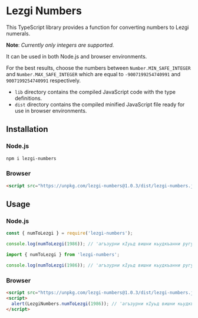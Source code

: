 # Lezgi Numbers

This TypeScript library provides a function for converting numbers to Lezgi numerals.

**Note**: _Currently only integers are supported._

It can be used in both Node.js and browser environments.

For the best results, choose the numbers between `Number.MIN_SAFE_INTEGER` and `Number.MAX_SAFE_INTEGER` which are equal to `-9007199254740991` and `9007199254740991` respectively.

- `lib` directory contains the compiled JavaScript code with the type definitions.
- `dist` directory contains the compiled minified JavaScript file ready for use in browser environments.

## Installation

### Node.js

```sh
npm i lezgi-numbers
```

### Browser

```html
<script src="https://unpkg.com/lezgi-numbers@1.0.3/dist/lezgi-numbers.js"></script>
```

## Usage

### Node.js

```js
const { numToLezgi } = require('lezgi-numbers');

console.log(numToLezgi(1986)); // 'агъзурни кIуьд вишни кьудкъанни ругуд'
```

```ts
import { numToLezgi } from 'lezgi-numbers';

console.log(numToLezgi(1986)); // 'агъзурни кIуьд вишни кьудкъанни ругуд'
```

### Browser

```html
<script src="https://unpkg.com/lezgi-numbers@1.0.3/dist/lezgi-numbers.js"></script>
<script>
  alert(LezgiNumbers.numToLezgi(1986)); // 'агъзурни кIуьд вишни кьудкъанни ругуд'
</script>
```
